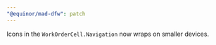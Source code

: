 ```yaml
---
"@equinor/mad-dfw": patch
---
```


Icons in the `WorkOrderCell.Navigation` now wraps on smaller devices.
